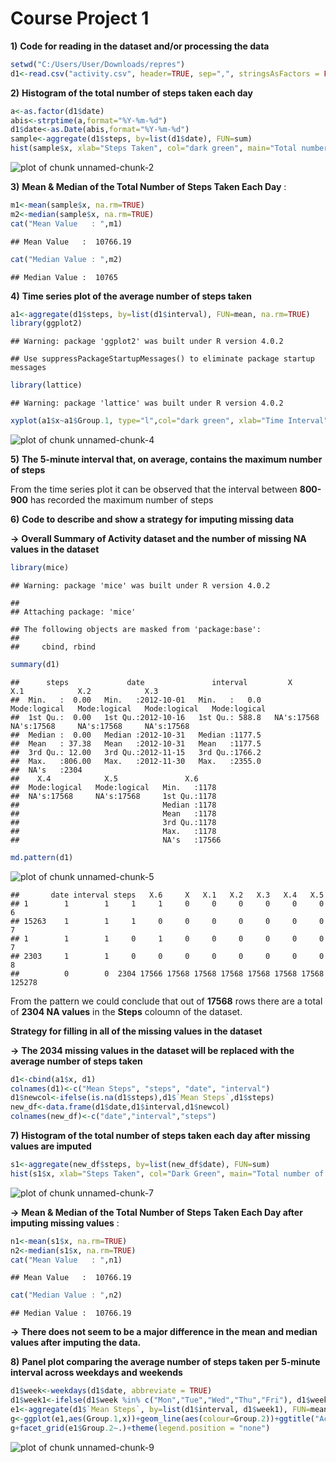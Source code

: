 Course Project 1
====================================


**1)** **Code for reading in the dataset and/or processing the data**


```r
setwd("C:/Users/User/Downloads/repres")
d1<-read.csv("activity.csv", header=TRUE, sep=",", stringsAsFactors = FALSE)
```


**2)** **Histogram of the total number of steps taken each day**


```r
a<-as.factor(d1$date)
abis<-strptime(a,format="%Y-%m-%d")
d1$date<-as.Date(abis,format="%Y-%m-%d")
sample<-aggregate(d1$steps, by=list(d1$date), FUN=sum)
hist(sample$x, xlab="Steps Taken", col="dark green", main="Total number of steps taken each day")
```

![plot of chunk unnamed-chunk-2](figure/unnamed-chunk-2-1.png)


**3)** **Mean & Median of the Total Number of Steps Taken Each Day** :


```r
m1<-mean(sample$x, na.rm=TRUE)
m2<-median(sample$x, na.rm=TRUE)
cat("Mean Value   : ",m1)
```

```
## Mean Value   :  10766.19
```

```r
cat("Median Value : ",m2)
```

```
## Median Value :  10765
```


**4)** **Time series plot of the average number of steps taken**


```r
a1<-aggregate(d1$steps, by=list(d1$interval), FUN=mean, na.rm=TRUE)
library(ggplot2)
```

```
## Warning: package 'ggplot2' was built under R version 4.0.2
```

```
## Use suppressPackageStartupMessages() to eliminate package startup messages
```

```r
library(lattice)
```

```
## Warning: package 'lattice' was built under R version 4.0.2
```

```r
xyplot(a1$x~a1$Group.1, type="l",col="dark green", xlab="Time Interval", ylab="Average Steps Taken", main="Time series plot of the average number of steps taken")
```

![plot of chunk unnamed-chunk-4](figure/unnamed-chunk-4-1.png)


**5)** **The 5-minute interval that, on average, contains the maximum number of steps**

From the time series plot it can be observed that the interval between **800-900** has recorded the maximum number of steps


**6)** **Code to describe and show a strategy for imputing missing data**

**->** **Overall Summary of Activity dataset and the number of missing NA values in the dataset**


```r
library(mice)
```

```
## Warning: package 'mice' was built under R version 4.0.2
```

```
## 
## Attaching package: 'mice'
```

```
## The following objects are masked from 'package:base':
## 
##     cbind, rbind
```

```r
summary(d1)
```

```
##      steps             date               interval         X             X.1            X.2            X.3         
##  Min.   :  0.00   Min.   :2012-10-01   Min.   :   0.0   Mode:logical   Mode:logical   Mode:logical   Mode:logical  
##  1st Qu.:  0.00   1st Qu.:2012-10-16   1st Qu.: 588.8   NA's:17568     NA's:17568     NA's:17568     NA's:17568    
##  Median :  0.00   Median :2012-10-31   Median :1177.5                                                              
##  Mean   : 37.38   Mean   :2012-10-31   Mean   :1177.5                                                              
##  3rd Qu.: 12.00   3rd Qu.:2012-11-15   3rd Qu.:1766.2                                                              
##  Max.   :806.00   Max.   :2012-11-30   Max.   :2355.0                                                              
##  NA's   :2304                                                                                                      
##    X.4            X.5               X.6       
##  Mode:logical   Mode:logical   Min.   :1178   
##  NA's:17568     NA's:17568     1st Qu.:1178   
##                                Median :1178   
##                                Mean   :1178   
##                                3rd Qu.:1178   
##                                Max.   :1178   
##                                NA's   :17566
```

```r
md.pattern(d1)
```

![plot of chunk unnamed-chunk-5](figure/unnamed-chunk-5-1.png)

```
##       date interval steps   X.6     X   X.1   X.2   X.3   X.4   X.5       
## 1        1        1     1     1     0     0     0     0     0     0      6
## 15263    1        1     1     0     0     0     0     0     0     0      7
## 1        1        1     0     1     0     0     0     0     0     0      7
## 2303     1        1     0     0     0     0     0     0     0     0      8
##          0        0  2304 17566 17568 17568 17568 17568 17568 17568 125278
```

From the pattern we could conclude that out of **17568** rows there are a total of **2304 NA values** in the **Steps** coloumn of the dataset.

**Strategy for filling in all of the missing values in the dataset**

**->** **The 2034 missing values in the dataset will be replaced with the average number of steps taken**


```r
d1<-cbind(a1$x, d1)
colnames(d1)<-c("Mean Steps", "steps", "date", "interval")
d1$newcol<-ifelse(is.na(d1$steps),d1$`Mean Steps`,d1$steps)
new_df<-data.frame(d1$date,d1$interval,d1$newcol)
colnames(new_df)<-c("date","interval","steps")
```


**7)** **Histogram of the total number of steps taken each day after missing values are imputed**


```r
s1<-aggregate(new_df$steps, by=list(new_df$date), FUN=sum)
hist(s1$x, xlab="Steps Taken", col="Dark Green", main="Total number of steps taken/day after imputing missing values")
```

![plot of chunk unnamed-chunk-7](figure/unnamed-chunk-7-1.png)

**->** **Mean & Median of the Total Number of Steps Taken Each Day after imputing missing values** :


```r
n1<-mean(s1$x, na.rm=TRUE)
n2<-median(s1$x, na.rm=TRUE)
cat("Mean Value   : ",n1)
```

```
## Mean Value   :  10766.19
```

```r
cat("Median Value : ",n2)
```

```
## Median Value :  10766.19
```

**->** **There does not seem to be a major difference in the mean and median values after imputing the data.**

**8)** **Panel plot comparing the average number of steps taken per 5-minute interval across weekdays and weekends**


```r
d1$week<-weekdays(d1$date, abbreviate = TRUE)
d1$week1<-ifelse(d1$week %in% c("Mon","Tue","Wed","Thu","Fri"), d1$week1<-"Weekday", d1$week1<-"Weekend")
e1<-aggregate(d1$`Mean Steps`, by=list(d1$interval, d1$week1), FUN=mean, na.rm=TRUE)
g<-ggplot(e1,aes(Group.1,x))+geom_line(aes(colour=Group.2))+ggtitle("Activity Patterns between Weekdays and Weekends")+xlab("Interval")+ylab("Mean Steps Taken")
g+facet_grid(e1$Group.2~.)+theme(legend.position = "none")
```

![plot of chunk unnamed-chunk-9](figure/unnamed-chunk-9-1.png)
